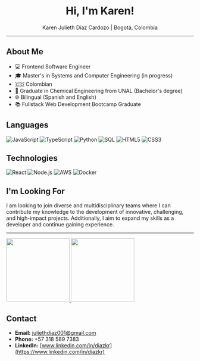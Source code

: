 <h1 align="center">Hi, I'm Karen!</h1>
<p align="center">Karen Julieth Díaz Cardozo | Bogotá, Colombia</p>
<hr>

## About Me

- 💻 Frontend Software Engineer
- 🎓 Master's in Systems and Computer Engineering (in progress)
- 🇨🇴 Colombian
- 🏫 Graduate in Chemical Engineering from UNAL (Bachelor's degree)
- 🌐 Bilingual (Spanish and English)
- 📚 Fullstack Web Development Bootcamp Graduate

## Languages

![JavaScript](https://img.shields.io/badge/-JavaScript-000?&logo=JavaScript)
![TypeScript](https://img.shields.io/badge/-TypeScript-000?&logo=TypeScript)
![Python](https://img.shields.io/badge/-Python-000?&logo=Python)
![SQL](https://img.shields.io/badge/-SQL-000?&logo=MySQL)
![HTML5](https://img.shields.io/badge/-HTML5-000?&logo=HTML5)
![CSS3](https://img.shields.io/badge/-CSS3-000?&logo=CSS3)

## Technologies

![React](https://img.shields.io/badge/-React-000?&logo=React)
![Node.js](https://img.shields.io/badge/-Node.js-000?&logo=node.js)
![AWS](https://img.shields.io/badge/-AWS-000?&logo=Amazon-AWS&logoColor=F90)
![Docker](https://img.shields.io/badge/-Docker-000?&logo=Docker)

## I'm Looking For
I am looking to join diverse and multidisciplinary teams where I can contribute my knowledge to the development of innovative, challenging, and high-impact projects. Additionally, I aim to expand my skills as a developer and continue gaining experience.

---
<a href="https://github.com/diazkr">
  <img height="170px" src="https://github-readme-stats.vercel.app/api?username=diazkr&show_icons=true&theme=radical" />
  <img height="170px" src="https://github-readme-stats.vercel.app/api/top-langs/?username=diazkr&layout=compact&theme=radical" />
</a>


## Contact

- **Email:** [juliethdiaz001@gmail.com](mailto:juliethdiaz001@gmail.com)
- **Phone:** +57 318 589 7383
- **LinkedIn:** [www.linkedin.com/in/diazkr](https://www.linkedin.com/in/diazkr)
